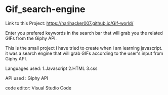 # Gif_search-engine 
Link to this Project: https://harihacker007.github.io/Gif-world/

Enter you prefered keywords in the search bar that will grab you the related GIFs from the Giphy API.

This is the small project i have tried to create when i am learning javascript. it was a search engine that will grab GIFs according to the user's input from Giphy API.

Languages used:
1.Javascript
2.HTML
3.css

API used :
Giphy API

code editor:
Visual Studio Code
